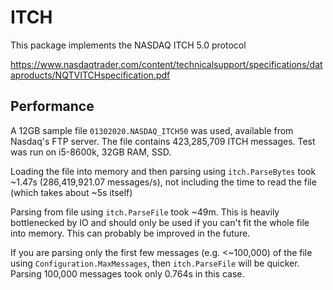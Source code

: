 # ITCH

This package implements the NASDAQ ITCH 5.0 protocol

https://www.nasdaqtrader.com/content/technicalsupport/specifications/dataproducts/NQTVITCHspecification.pdf

## Performance

A 12GB sample file `01302020.NASDAQ_ITCH50` was used, available from Nasdaq's FTP server.
The file contains 423,285,709 ITCH messages. Test was run on i5-8600k, 32GB RAM, SSD.

Loading the file into memory and then parsing using `itch.ParseBytes` took ~1.47s (286,419,921.07 messages/s), not including the time to read the file (which takes about ~5s itself)

Parsing from file using `itch.ParseFile` took ~49m. This is heavily bottlenecked by IO and should only be used
if you can't fit the whole file into memory. This can probably be improved in the future.

If you are parsing only the first few messages (e.g. <~100,000) of the file using `Configuration.MaxMessages`, then `itch.ParseFile` will be quicker. Parsing 100,000 messages took only 0.764s in this case.
